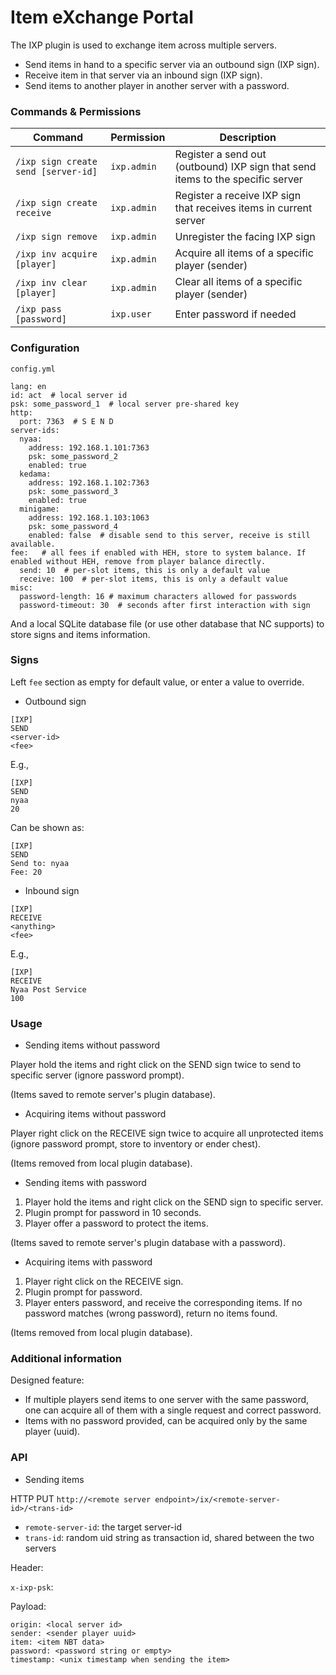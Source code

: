 # Item eXchange Portal

The IXP plugin is used to exchange item across multiple servers.

* Send items in hand to a specific server via an outbound sign (IXP sign).
* Receive item in that server via an inbound sign (IXP sign).
* Send items to another player in another server with a password.

### Commands & Permissions

| Command  | Permission | Description |
| --- | --- | --- |
| `/ixp sign create send [server-id]` | `ixp.admin` | Register a send out (outbound) IXP sign that send items to the specific server |
| `/ixp sign create receive` | `ixp.admin` | Register a receive IXP sign that receives items in current server |
| `/ixp sign remove` | `ixp.admin` | Unregister the facing IXP sign |
| `/ixp inv acquire [player]` | `ixp.admin` | Acquire all items of a specific player (sender) |
| `/ixp inv clear [player]` | `ixp.admin` | Clear all items of a specific player (sender) |
| `/ixp pass [password]` | `ixp.user` | Enter password if needed |

### Configuration

`config.yml`

```
lang: en
id: act  # local server id
psk: some_password_1  # local server pre-shared key
http:
  port: 7363  # S E N D
server-ids:
  nyaa:
    address: 192.168.1.101:7363
    psk: some_password_2
    enabled: true
  kedama:
    address: 192.168.1.102:7363
    psk: some_password_3
    enabled: true
  minigame:
    address: 192.168.1.103:1063
    psk: some_password_4
    enabled: false  # disable send to this server, receive is still available.
fee:   # all fees if enabled with HEH, store to system balance. If enabled without HEH, remove from player balance directly.
  send: 10  # per-slot items, this is only a default value
  receive: 100  # per-slot items, this is only a default value
misc:
  password-length: 16 # maximum characters allowed for passwords
  password-timeout: 30  # seconds after first interaction with sign
```

And a local SQLite database file (or use other database that NC supports) to store signs and items information.

### Signs

Left `fee` section as empty for default value, or enter a value to override.

* Outbound sign

```
[IXP]
SEND
<server-id>
<fee>
```

E.g.,

```
[IXP]
SEND
nyaa
20
```

Can be shown as:

```
[IXP]
SEND
Send to: nyaa
Fee: 20
```

* Inbound sign

```
[IXP]
RECEIVE
<anything>
<fee>
```

E.g.,

```
[IXP]
RECEIVE
Nyaa Post Service
100
```

### Usage

* Sending items without password

Player hold the items and right click on the SEND sign twice to send to specific server (ignore password prompt).

(Items saved to remote server's plugin database).

* Acquiring items without password

Player right click on the RECEIVE sign twice to acquire all unprotected items (ignore password prompt, store to inventory or ender chest).

(Items removed from local plugin database).

* Sending items with password

1. Player hold the items and right click on the SEND sign to specific server.
2. Plugin prompt for password in 10 seconds.
3. Player offer a password to protect the items.

(Items saved to remote server's plugin database with a password).

* Acquiring items with password

1. Player right click on the RECEIVE sign.
2. Plugin prompt for password.
3. Player enters password, and receive the corresponding items. If no password matches (wrong password), return no items found.

(Items removed from local plugin database).

### Additional information

Designed feature:

* If multiple players send items to one server with the same password, one can acquire all of them with a single request and correct password.
* Items with no password provided, can be acquired only by the same player (uuid).

### API

* Sending items

HTTP PUT `http://<remote server endpoint>/ix/<remote-server-id>/<trans-id>`

* `remote-server-id`: the target server-id
* `trans-id`: random uid string as transaction id, shared between the two servers

Header:

`x-ixp-psk`: <remote server psk>

Payload:

```
origin: <local server id>
sender: <sender player uuid>
item: <item NBT data>
password: <password string or empty>
timestamp: <unix timestamp when sending the item>
```
